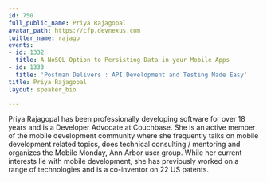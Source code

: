 ```yaml
---
id: 750
full_public_name: Priya Rajagopal
avatar_path: https://cfp.devnexus.com
twitter_name: rajagp
events:
- id: 1332
  title: A NoSQL Option to Persisting Data in your Mobile Apps
- id: 1333
  title: 'Postman Delivers : API Development and Testing Made Easy'
title: Priya Rajagopal
layout: speaker_bio

---
```

Priya Rajagopal has been professionally developing software for over 18 years and is a Developer Advocate at Couchbase. She is an active member of the mobile development community where she frequently talks on mobile development related topics, does technical consulting / mentoring and organizes the Mobile Monday, Ann Arbor user group. While her current interests lie with mobile development, she has previously worked on a range of technologies and is a co-inventor on 22 US patents. 
